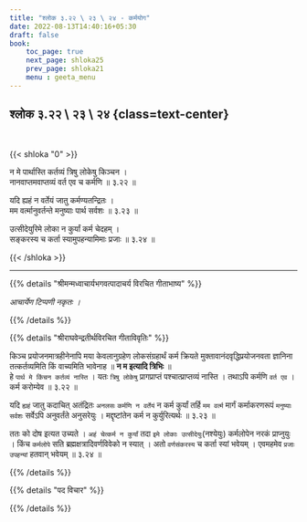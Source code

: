 ```yaml
---
title: "श्लोक ३.२२ \ २३ \ २४ - कर्मयोग"
date: 2022-08-13T14:40:16+05:30
draft: false
book:
    toc_page: true
    next_page: shloka25
    prev_page: shloka21
    menu : geeta_menu
---
```



## श्लोक ३.२२ \ २३ \ २४  {class=text-center}

<br/>

{{< shloka  "0"  >}}

न मे पार्थास्ति कर्तव्यं त्रिषु लोकेषु किञ्चन ।    
नानवाप्तमवाप्तव्यं वर्त एव च कर्मणि ॥ ३.२२ ॥  

यदि ह्यहं न वर्तेयं जातु कर्मण्यतन्द्रितः ।  
मम वर्त्मानुवर्तन्ते मनुष्याः पार्थ सर्वशः ॥ ३.२३ ॥  

उत्सीदेयुरिमे लोका न कुर्यां कर्म चेदहम् ।  
सङ्करस्य च कर्ता स्यामुपहन्यामिमाः प्रजाः ॥ ३.२४ ॥

{{< /shloka >}}

---

{{% details "श्रीमन्मध्वाचार्यभगवत्पादाचर्य विरचित  गीताभाष्य" %}}

*आचार्येण टिप्पणी नकृतः ।*

{{% /details %}}



{{% details "श्रीराघवेन्द्रतीर्थविरचित गीताविवृतिः" %}}

किञ्च प्रयोजनमात्रहीनेनापि मया केवलानुग्रहेण 
लोकसंग्रहार्थं कर्म क्रियते मुक्तावानंदवृद्धिप्रयोजनवता 
ज्ञानिना तत्कर्तव्यमिति किं वाच्यमिति भावेनाह ॥ 
**न म इत्यादि त्रिभिः** ॥   
हे `पार्थ मे किंचन कर्तव्यं नास्ति` । यतः 
`त्रिषु लोकेषु`  प्रागप्राप्तं पश्चात्प्राप्तव्यं नास्ति । 
तथाऽपि कर्मणि `वर्त एव` । कर्म करोम्येव ॥ ३.२२ ॥    

यदि `ह्यहं` जातु कदाचित् अतंद्रितः `अनलसः` 
`कर्मणि न वर्तेयं` न कर्म कुर्यां तर्हि `मम वर्त्म` 
मार्गं कर्माकरणरूपं `मनुष्याः` `सर्वशः` सर्वेऽपि 
अनुवर्तंते अनुसरेयुः । मद्दृष्टांतेन कर्म न 
कुर्युरित्यर्थः ॥ ३.२३ ॥   

ततः को दोष इत्यत उच्यते । `अहं चेत्कर्म न कुर्यां` 
तदा `इमे लोकाः उत्सीदेयुः`(नश्येयुः) कर्मलोपेन 
नरकं प्राप्नुयुः । किंच `कर्मलोपे` सति 
ब्रह्मक्षत्रादिवर्णविवेको न स्यात्‌ । अतो `वर्णसंकरस्य` 
च कर्ता स्यां भवेयम्‌ । एवमहमेव `प्रजाः उपहन्यां` 
हतवान्‌ भवेयम्‌ ॥ ३.२४ ॥

{{% /details %}}


{{% details "पद विचार" %}}


{{% /details %}}
